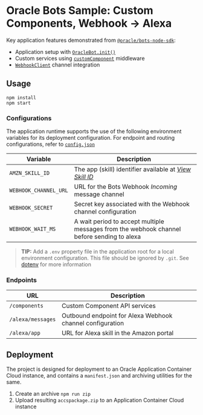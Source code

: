 # Oracle Bots Sample: Custom Components, Webhook -> Alexa

Key application features demonstrated from
[`@oracle/bots-node-sdk`](https://www.npmjs.com/package/@oracle/bots-node-sdk):

- Application setup with [`OracleBot.init()`](https://oracle.github.io/bots-node-sdk/global.html#init)
- Custom services using [`customComponent`](https://oracle.github.io/bots-node-sdk/module-Middleware.html#.customComponent) middleware
- [`WebhookClient`](https://oracle.github.io/bots-node-sdk/module-Middleware.WebhookClient.html) channel integration

## Usage

```text
npm install
npm start
```

### Configurations

The application runtime supports the use of the following environment variables
for its deployment configuration. For endpoint and routing configurations, refer
to [`config.json`](./config/config.json)

| Variable | Description |
| -- | -- |
| `AMZN_SKILL_ID` | The app (skill) identifier available at _[View Skill ID](https://developer.amazon.com/alexa/console/ask)_ |
| `WEBHOOK_CHANNEL_URL` | URL for the Bots Webhook _Incoming_ message channel |
| `WEBHOOK_SECRET` | Secret key associated with the Webhook channel configuration |
| `WEBHOOK_WAIT_MS` | A wait period to accept multiple messages from the webhook channel before sending to alexa |

> **TIP:** Add a `.env` property file in the application root for a local
environment configuration. This file should be ignored by `.git`. See
[dotenv](https://www.npmjs.com/package/dotenv#usage) for more information

### Endpoints

| URL | Description |
| -- | -- |
| `/components` | Custom Component API services |
| `/alexa/messages` | Outbound endpoint for Alexa Webhook channel configuration |
| `/alexa/app` | URL for Alexa skill in the Amazon portal |

## Deployment

The project is designed for deployment to an Oracle Application Container Cloud
instance, and contains a `manifest.json` and archiving utilities for the same.

1. Create an archive `npm run zip`
1. Upload resulting `accspackage.zip` to an Application Container Cloud instance